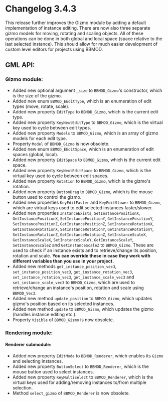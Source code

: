 # Changelog 3.4.3
This release further improves the Gizmo module by adding a default implementation of instance editing. There are now also three separate gizmo models for moving, rotating and scaling objects. All of these operations can be done in both global and local space (space relative to the last selected instance). This should allow for much easier development of custom level editors for projects using BBMOD.

## GML API:
### Gizmo module:
* Added new optional argument `_size` to `BBMOD_Gizmo`'s constructor, which is the size of the gizmo.
* Added new enum `BBMOD_EEditType`, which is an enumeration of edit types (move, rotate, scale).
* Added new property `EditType` to `BBMOD_Gizmo`, which is the current edit type.
* Added new property `KeyNextEditType` to `BBMOD_Gizmo`, which is the virtual key used to cycle between edit types.
* Added new property `Models` to `BBMOD_Gizmo`, which is an array of gizmo models for each edit type.
* Property `Model` of `BBMOD_Gizmo` is now obsolete.
* Added new enum `BBMOD_EEditSpace`, which is an enumeration of edit spaces (global, local).
* Added new property `EditSpace` to `BBMOD_Gizmo`, which is the current edit space.
* Added new property `KeyNextEditSpace` to `BBMOD_Gizmo`, which is the virtual key used to cycle between edit spaces.
* Added new property `Rotation` to `BBMOD_Gizmo`, which is the gizmo's rotation.
* Added new property `ButtonDrag` to `BBMOD_Gizmo`, which is the mouse button used to control the gizmo.
* Added new properties `KeyEditFaster` and `KeyEditSlower` to `BBMOD_Gizmo`, which are virtual keys used to edit selected instances faster/slower.
* Added new properties `InstanceExists`, `SetInstancePositionX`, `GetInstancePositionX`, `SetInstancePositionY`, `GetInstancePositionY`, `SetInstancePositionZ`, `GetInstancePositionZ`, `SetInstanceRotationX`, `GetInstanceRotationX`, `SetInstanceRotationY`, `GetInstanceRotationY`, `SetInstanceRotationZ`, `GetInstanceRotationZ`, `SetInstanceScaleX`, `GetInstanceScaleX`, `SetInstanceScaleY`, `GetInstanceScaleY`, `SetInstanceScaleZ` and `GetInstanceScaleZ` to `BBMOD_Gizmo`. These are used to check if an instance exists and to retrieve/change its position, rotation and scale. **You can override these in case they work with different variables than you use in your project.**
* Added new methods `get_instance_position_vec3`, `set_instance_position_vec3`, `get_instance_rotation_vec3`, `set_instance_rotation_vec3`, `get_instance_scale_vec3` and `set_instance_scale_vec3` to `BBMOD_Gizmo`, which are used to retrieve/change an instance's position, rotation and scale using `BBMOD_Vec3`.
* Added new method `update_position` to `BBMOD_Gizmo`, which updates gizmo's position based on its selected instances.
* Added new method `update` to `BBMOD_Gizmo`, which updates the gizmo (handles instance editing etc.).
* Property `Visible` of `BBMOD_Gizmo` is now obsolete.

### Rendering module:
#### Renderer submodule:
* Added new property `EditMode` to `BBMOD_Renderer`, which enables its `Gizmo` and selecting instances.
* Added new property `ButtonSelect` to `BBMOD_Renderer`, which is the mouse button used to select instances.
* Added new property `KeyMultiSelect` to `BBMOD_Renderer`, which is the virtual keys used for adding/removing instances to/from multiple selection.
* Method `select_gizmo` of `BBMOD_Renderer` is now obsolete.
